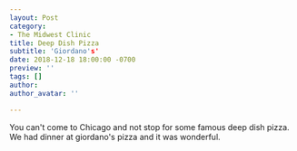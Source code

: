 ```yaml
---
layout: Post
category:
- The Midwest Clinic
title: Deep Dish Pizza
subtitle: 'Giordano's'
date: 2018-12-18 18:00:00 -0700
preview: ''
tags: []
author: 
author_avatar: ''

---
```

You can't come to Chicago and not stop for some famous deep dish pizza. We had dinner at giordano's pizza and it was wonderful. 